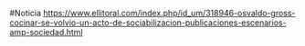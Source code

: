 #Noticia
https://www.ellitoral.com/index.php/id_um/318946-osvaldo-gross-cocinar-se-volvio-un-acto-de-sociabilizacion-publicaciones-escenarios-amp-sociedad.html